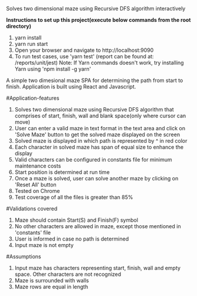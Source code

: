 Solves two dimensional maze using Recursive DFS algorithm interactively

**Instructions to set up this project(execute below commands from the root directory)**
1) yarn install
2) yarn run start
3) Open your browser and navigate to http://localhost:9090
4) To run test cases, use 'yarn test' (report can be found at: /reports/unit/jest)
Note: If Yarn commands doesn't work, try installing Yarn using 'npm install -g yarn'

A simple two dimesional maze SPA for determining the path from start to finish. Application is built using React and Javascript.

#Application-features
1. Solves two dimensional maze using Recursive DFS algorithm that comprises of start, finish, wall and blank space(only where cursor can move)
2. User can enter a valid maze in text format in the text area and click on 'Solve Maze' button to get the solved maze displayed on the screen
3. Solved maze is displayed in which path is represented by ^ in red color
4. Each character in solved maze has span of equal size to enhance the display
5. Valid characters can be configured in constants file for minimum maintenance costs 
6. Start position is determined at run time
7. Once a maze is solved, user can solve another maze by clicking on 'Reset All' button 
8. Tested on Chrome
9. Test coverage of all the files is greater than 85%

#Validations covered
1. Maze should contain Start(S) and Finish(F) symbol
2. No other characters are allowed in maze, except those mentioned in 'constants' file
3. User is informed in case no path is determined
4. Input maze is not empty

#Assumptions
1. Input maze has characters representing start, finish, wall and empty space. Other characters are not recognized
2. Maze is surrounded with walls
3. Maze rows are equal in length
